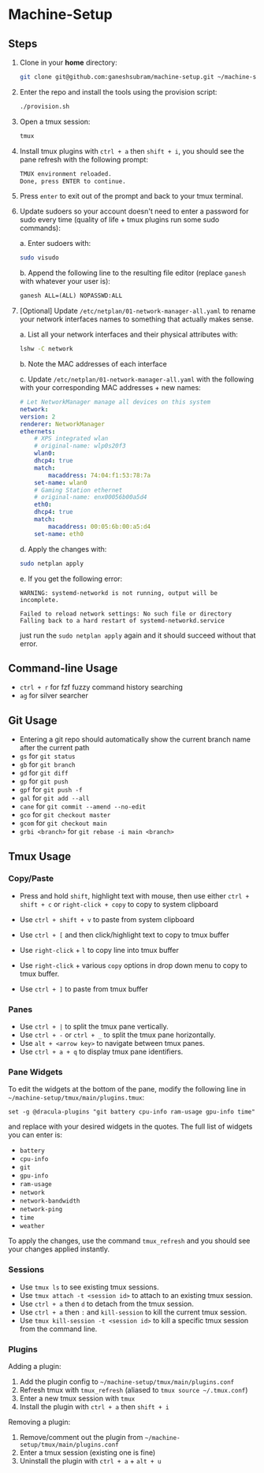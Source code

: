 # Machine-Setup

## Steps

1. Clone in your **home** directory:

    ```bash
    git clone git@github.com:ganeshsubram/machine-setup.git ~/machine-setup
    ```

2. Enter the repo and install the tools using the provision script:

    ```bash
    ./provision.sh
    ```

3. Open a tmux session:

    ```bash
    tmux
    ```

4. Install tmux plugins with `ctrl + a` then `shift + i`, you should see the pane refresh with the following prompt:

    ```txt
    TMUX environment reloaded.
    Done, press ENTER to continue.
    ```

5. Press `enter` to exit out of the prompt and back to your tmux terminal.

6. Update sudoers so your account doesn't need to enter a password for sudo every time (quality of life + tmux plugins run some sudo commands):

    a. Enter sudoers with:

    ```bash
    sudo visudo
    ```

    b. Append the following line to the resulting file editor (replace `ganesh` with whatever your user is):

    ```txt
    ganesh ALL=(ALL) NOPASSWD:ALL
    ```

7. [Optional] Update `/etc/netplan/01-network-manager-all.yaml` to rename your network interfaces names to something that actually makes sense.

    a. List all your network interfaces and their physical attributes with:

    ```bash
    lshw -C network
    ```

    b. Note the MAC addresses of each interface

    c. Update `/etc/netplan/01-network-manager-all.yaml` with the following with your corresponding MAC addresses + new names:

    ```yaml
    # Let NetworkManager manage all devices on this system
    network:
    version: 2
    renderer: NetworkManager
    ethernets:
        # XPS integrated wlan
        # original-name: wlp0s20f3
        wlan0:
        dhcp4: true
        match:
            macaddress: 74:04:f1:53:78:7a
        set-name: wlan0
        # Gaming Station ethernet
        # original-name: enx00056b00a5d4
        eth0:
        dhcp4: true
        match:
            macaddress: 00:05:6b:00:a5:d4
        set-name: eth0
    ```

    d. Apply the changes with:

    ```bash
    sudo netplan apply
    ```

    e. If you get the following error:

    ```log
    WARNING: systemd-networkd is not running, output will be incomplete.

    Failed to reload network settings: No such file or directory
    Falling back to a hard restart of systemd-networkd.service
    ```

    just run the `sudo netplan apply` again and it should succeed without that error.

## Command-line Usage

- `ctrl + r` for fzf fuzzy command history searching
- `ag` for silver searcher

## Git Usage

- Entering a git repo should automatically show the current branch name after the current path
- `gs` for `git status`
- `gb` for `git branch`
- `gd` for `git diff`
- `gp` for `git push`
- `gpf` for `git push -f`
- `gal` for `git add --all`
- `cane` for `git commit --amend --no-edit`
- `gco` for `git checkout master`
- `gcom` for `git checkout main`
- `grbi <branch>` for `git rebase -i main <branch>`


## Tmux Usage

### Copy/Paste

- Press and hold `shift`, highlight text with mouse, then use either `ctrl + shift + c` or `right-click + copy` to copy to system clipboard
- Use `ctrl + shift + v` to paste from system clipboard

- Use `ctrl + [` and then click/highlight text to copy to tmux buffer
- Use `right-click` + `l` to copy line into tmux buffer
- Use `right-click` + various `copy` options in drop down menu to copy to tmux buffer.
- Use `ctrl + ]` to paste from tmux buffer

### Panes

- Use `ctrl + |` to split the tmux pane vertically.
- Use `ctrl + -` or `ctrl + _` to split the tmux pane horizontally.
- Use `alt + <arrow key>` to navigate between tmux panes.
- Use `ctrl + a + q` to display tmux pane identifiers.

### Pane Widgets

To edit the widgets at the bottom of the pane, modify the following line in `~/machine-setup/tmux/main/plugins.tmux`:

```tmux
set -g @dracula-plugins "git battery cpu-info ram-usage gpu-info time"
```

and replace with your desired widgets in the quotes. The full list of widgets you can enter is:

- `battery`
- `cpu-info`
- `git`
- `gpu-info`
- `ram-usage`
- `network`
- `network-bandwidth`
- `network-ping`
- `time`
- `weather`

To apply the changes, use the command `tmux_refresh` and you should see your changes applied instantly.

### Sessions

- Use `tmux ls` to see existing tmux sessions.
- Use `tmux attach -t <session id>` to attach to an existing tmux session.
- Use `ctrl + a` then `d` to detach from the tmux session.
- Use `ctrl + a` then `:` and `kill-session` to kill the current tmux session.
- Use `tmux kill-session -t <session id>` to kill a specific tmux session from the command line.

### Plugins

Adding a plugin:

1. Add the plugin config to `~/machine-setup/tmux/main/plugins.conf`
2. Refresh tmux with `tmux_refresh` (aliased to `tmux source ~/.tmux.conf`)
3. Enter a new tmux session with `tmux`
4. Install the plugin with `ctrl + a` then `shift + i`

Removing a plugin:

1. Remove/comment out the plugin from `~/machine-setup/tmux/main/plugins.conf`
2. Enter a tmux session (existing one is fine)
3. Uninstall the plugin with `ctrl + a` + `alt + u`
